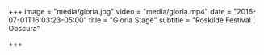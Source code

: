 +++
image = "media/gloria.jpg"
video = "media/gloria.mp4"
date = "2016-07-01T16:03:23-05:00"
title = "Gloria Stage"
subtitle = "Roskilde Festival | Obscura"


+++

